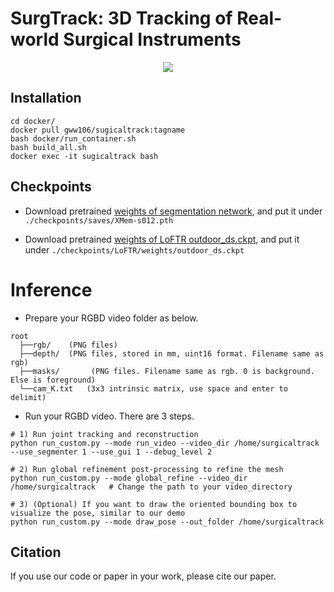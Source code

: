 # SurgTrack: 3D Tracking of Real-world Surgical Instruments

<div align=center>
<img src="./docs/framework.png"> 
</div>

## Installation
  ```
  cd docker/
  docker pull gww106/sugicaltrack:tagname
  bash docker/run_container.sh
  bash build_all.sh
  docker exec -it sugicaltrack bash
```

## Checkpoints
- Download pretrained [weights of segmentation network](https://drive.google.com/file/d/1MEZvjbBdNAOF7pXcq6XPQduHeXB50VTc/view?usp=share_link), and put it under
`./checkpoints/saves/XMem-s012.pth`

- Download pretrained [weights of LoFTR outdoor_ds.ckpt](https://drive.google.com/drive/folders/1xu2Pq6mZT5hmFgiYMBT9Zt8h1yO-3SIp), and put it under
`./checkpoints/LoFTR/weights/outdoor_ds.ckpt`

# Inference
- Prepare your RGBD video folder as below.
```
root
  ├──rgb/    (PNG files)
  ├──depth/  (PNG files, stored in mm, uint16 format. Filename same as rgb)
  ├──masks/       (PNG files. Filename same as rgb. 0 is background. Else is foreground)
  └──cam_K.txt   (3x3 intrinsic matrix, use space and enter to delimit)
```
- Run your RGBD video. There are 3 steps.
```
# 1) Run joint tracking and reconstruction
python run_custom.py --mode run_video --video_dir /home/surgicaltrack --use_segmenter 1 --use_gui 1 --debug_level 2

# 2) Run global refinement post-processing to refine the mesh
python run_custom.py --mode global_refine --video_dir /home/surgicaltrack   # Change the path to your video_directory

# 3) (Optional) If you want to draw the oriented bounding box to visualize the pose, similar to our demo
python run_custom.py --mode draw_pose --out_folder /home/surgicaltrack
```




## Citation

If you use our code or paper in your work, please cite our paper.
